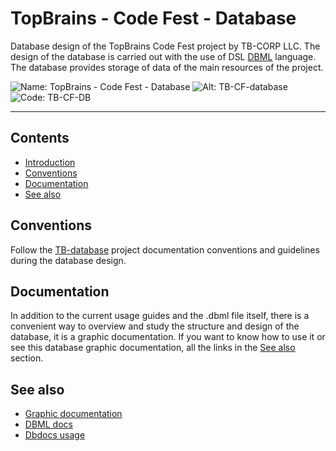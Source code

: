 # TopBrains - Code Fest - Database
Database design of the TopBrains Code Fest project by TB-CORP LLC. The design of the database is carried out with the use of DSL [DBML](https://www.dbml.org/) language. The database provides storage of data of the main resources of the project.

![Name: TopBrains - Code Fest - Database](https://img.shields.io/badge/Name-TopBrains%20--%20Code%20Fest%20--%20Database-green)
![Alt: TB-CF-database](https://img.shields.io/badge/Alt-TB--CF--database-yellowgreen)
![Code: TB-CF-DB](https://img.shields.io/badge/Code-TB--CF--DB-yellow)

---

## Contents
- [Introduction](#topbrains---code-fest---database)
- [Conventions](#conventions)
- [Documentation](#documentation)
- [See also](#see-also)

## Conventions
Follow the [TB-database](https://github.com/TB-CORP/TB-database/blob/main/README.md) project documentation conventions and guidelines during the database design.

## Documentation
In addition to the current usage guides and the .dbml file itself, there is a convenient way to overview and study the structure and design of the database, it is a graphic documentation. If you want to know how to use it or see this database graphic documentation, all the links in the [See also](#see-also) section.

## See also
- [Graphic documentation](https://dbdocs.io/khasanshadiyarov/TB-CF-database?view=relationships)
- [DBML docs](https://www.dbml.org/docs)
- [Dbdocs usage](https://dbdocs.io/docs/explore)
